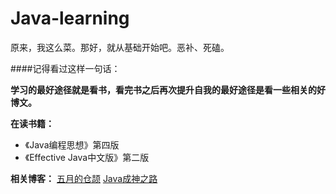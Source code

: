 # Java-learning

原来，我这么菜。那好，就从基础开始吧。恶补、死磕。

####记得看过这样一句话：

**学习的最好途径就是看书，看完书之后再次提升自我的最好途径是看一些相关的好博文。**

**在读书籍：**

 - 《Java编程思想》第四版
 - 《Effective Java中文版》第二版

**相关博客：**
[五月的仓颉](http://www.cnblogs.com/xrq730/)
[Java成神之路](http://cmsblogs.com/?cat=5)
